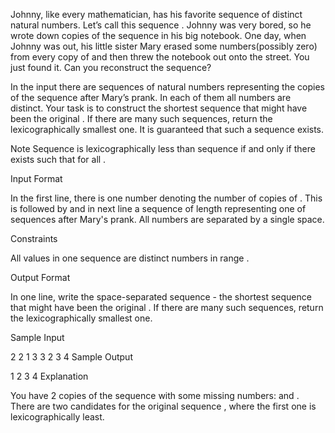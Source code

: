 Johnny, like every mathematician, has his favorite sequence of distinct natural numbers. Let’s call this sequence . Johnny was very bored, so he wrote down  copies of the sequence  in his big notebook. One day, when Johnny was out, his little sister Mary erased some numbers(possibly zero) from every copy of  and then threw the notebook out onto the street. You just found it. Can you reconstruct the sequence?

In the input there are  sequences of natural numbers representing the  copies of the sequence  after Mary’s prank. In each of them all numbers are distinct. Your task is to construct the shortest sequence  that might have been the original . If there are many such sequences, return the lexicographically smallest one. It is guaranteed that such a sequence exists.

Note
Sequence  is lexicographically less than sequence  if and only if there exists  such that for all .

Input Format

In the first line, there is one number  denoting the number of copies of .
This is followed by 
and in next line a sequence of length  representing one of sequences after Mary's prank. All numbers are separated by a single space.

Constraints


All values in one sequence are distinct numbers in range .

Output Format

In one line, write the space-separated sequence  - the shortest sequence that might have been the original . If there are many such sequences, return the lexicographically smallest one.

Sample Input

2
2
1 3
3
2 3 4
Sample Output

 1 2 3 4
Explanation

You have 2 copies of the sequence with some missing numbers:  and . There are two candidates for the original sequence , where the first one is lexicographically least.

